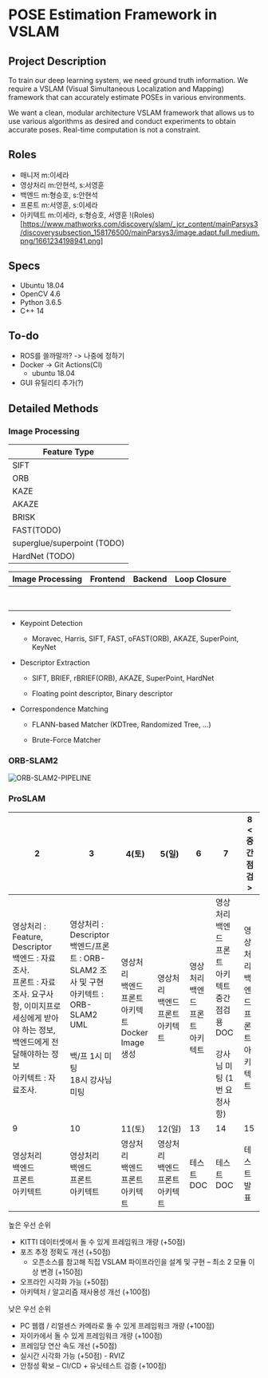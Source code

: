 # POSE Estimation Framework in VSLAM

## Project Description 

To train our deep learning system, we need ground truth information. We require a VSLAM (Visual Simultaneous Localization and Mapping) framework that can accurately estimate POSEs in various environments. 

We want a clean, modular architecture VSLAM framework that allows us to use various algorithms as desired and conduct experiments to obtain accurate poses. Real-time computation is not a constraint.

## Roles

- 매니저 m:이세라
- 영상처리 m:안현석, s:서영훈
- 백엔드 m:형승호, s:안현석
- 프론트 m:서영훈, s:이세라
- 아키텍트 m:이세라, s:형승호, 서영훈
!(Roles)[https://www.mathworks.com/discovery/slam/_jcr_content/mainParsys3/discoverysubsection_158176500/mainParsys3/image.adapt.full.medium.png/1661234198941.png]
## Specs

- Ubuntu 18.04
- OpenCV 4.6
- Python 3.6.5
- C++ 14

## To-do

- ROS를 쓸까말까? -> 나중에 정하기
- Docker -> Git Actions(CI)
  - ubuntu 18.04
- GUI 유틸리티 추가(?)



## Detailed Methods 

### Image Processing

| Feature Type                |
| --------------------------- |
| SIFT                        |
| ORB                         |
| KAZE                        |
| AKAZE                       |
| BRISK                       |
| FAST(TODO)                  |
| superglue/superpoint (TODO) |
| HardNet (TODO)              |




| Image Processing            | Frontend | Backend | Loop Closure |
| --------------------------- | -------- | ------- | -------- |
|                  |          |         |              |
|                  |          |         |              |
|                  |          |         |              |
|                  |          |         |              |
|                  |          |         |              |
|                  |          |         |              |
|                  |          |         |              |
|                  |          |         |          |

- Keypoint Detection 
  - Moravec, Harris, SIFT, FAST, oFAST(ORB), AKAZE, SuperPoint, KeyNet

- Descriptor Extraction

  - SIFT, BRIEF, rBRIEF(ORB), AKAZE, SuperPoint, HardNet

  - Floating point descriptor, Binary descriptor


- Correspondence Matching 

  - FLANN-based Matcher (KDTree, Randomized Tree, ...)

  - Brute-Force Matcher

### ORB-SLAM2

![ORB-SLAM2-PIPELINE](https://miro.medium.com/v2/resize:fit:1400/format:webp/1*ZWXY3coSBymuqZnv9RZM4g.png)

### ProSLAM

| 2                                                            | 3                                                            | 4(토)                                                        | 5(일)                                                | 6                                                    | 7                                                            | 8 <중간점검>                                         |
| ------------------------------------------------------------ | ------------------------------------------------------------ | ------------------------------------------------------------ | ---------------------------------------------------- | ---------------------------------------------------- | ------------------------------------------------------------ | ---------------------------------------------------- |
| 영상처리 : Feature, Descriptor <br />백엔드 : 자료조사.<br />프론트 : 자료조사. 요구사항, 이미지프로세싱에게 받아야 하는 정보, 백엔드에게 전달해야하는 정보<br />아키텍트 : 자료조사.<br /> | 영상처리 : Descriptor <br />백엔드/프론트 : ORB-SLAM2 조사 및 구현<br />아키텍트 : ORB-SLAM2 UML<br /><br /><br />백/프 1시 미팅<br />18시 강사님 미팅 | 영상처리<br />백엔드<br />프론트<br />아키텍트<br />Docker Image 생성 | 영상처리<br />백엔드<br />프론트<br />아키텍트<br /> | 영상처리<br />백엔드<br />프론트<br />아키텍트<br /> | 영상처리<br />백엔드<br />프론트<br />아키텍트<br />중간 점검용 DOC<br /><br />강사님 미팅 (1번 요청사항) | 영상처리<br />백엔드<br />프론트<br />아키텍트<br /> |
| 9                                                            | 10                                                           | 11(토)                                                       | 12(일)                                               | 13                                                   | 14                                                           | 15                                                   |
| 영상처리<br />백엔드<br />프론트<br />아키텍트<br />         | 영상처리<br />백엔드<br />프론트<br />아키텍트<br />         | 영상처리<br />백엔드<br />프론트<br />아키텍트<br />         | 영상처리<br />백엔드<br />프론트<br />아키텍트<br /> | 테스트<br />DOC                                      | 테스트<br />DOC                                              | 테스트<br />발표                                     |

높은 우선 순위

- KITTI 데이터셋에서 돌 수 있게 프레임워크 개량 (+50점)
- 포즈 추정 정확도 개선 (+50점)
  -  오픈소스를 참고해 직접 VSLAM 파이프라인을 설계 및 구현 – 최소 2 모듈 이상 변경 (+150점)
- 오프라인 시각화 가능 (+50점)
- 아키텍처 / 알고리즘 재사용성 개선 (+100점)

낮은 우선 순위

- PC 웹캠 / 리얼센스 카메라로 돌 수 있게 프레임워크 개량 (+100점)
- 자이카에서 돌 수 있게 프레임워크 개량 (+100점)
- 프레임당 연산 속도 개선 (+50점)
- 실시간 시각화 가능 (+50점) - RVIZ
- 안정성 확보 – CI/CD + 유닛테스트 검증 (+100점)
